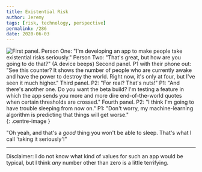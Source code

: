 ```yaml
---
title: Existential Risk
author: Jeremy
tags: [risk, technology, perspective]
permalink: /286
date: 2020-06-03
---
```


![First panel. Person One: "I'm developing an app to make people take existential risks seriously." Person Two: "That's great, but how are you going to do that?" (A device beeps) Second panel. P1 with their phone out: "See this counter? It shows the number of people who are currently awake and have the power to destroy the world. Right now, it's only at four, but I've seen it much higher." Third panel. P2: "For real? That's nuts!" P1: "And there's another one. Do you want the beta build? I'm testing a feature in which the app sends you more and more dire end-of-the-world quotes when certain thresholds are crossed." Fourth panel. P2: "I think I'm going to have trouble sleeping from now on." P1: "Don't worry, my machine-learning algorithm is predicting that things will get worse."](https://res.cloudinary.com/dh3hm8pb7/image/upload/c_scale,q_auto:best,w_615/v1535842782/Handwaving/Published/ExistentialRisk.png){: .centre-image }

"Oh yeah, and that's a *good* thing you won't be able to sleep. That's what I call 'taking it seriously'!"

---

Disclaimer: I do not know what kind of values for such an app would be typical, but I think *any* number other than zero is a little terrifying.
